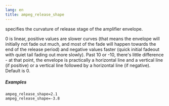 ```yaml
---
lang: en
title: ampeg_release_shape
---
```

specifies the curvature of release stage of the amplifier envelope.

0 is linear, positive values are slower curves (that means the envelope will
initially not fade out much, and most of the fade will happen towards the end of
the release period) and negative values faster (quick initial fadeout with quiet
tail fading out more slowly). Past 10 or -10, there's little difference - at
that point, the envelope is practically a horizontal line and a vertical line
(if positive) or a vertical line followed by a horizontal line (if negative).
Default is 0.

##### Examples

```
ampeg_release_shape=2.1
ampeg_release_shape=-3.8
```
